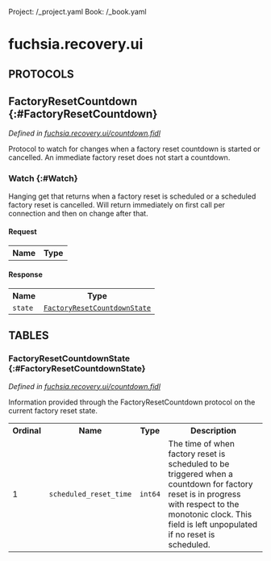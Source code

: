 Project: /_project.yaml
Book: /_book.yaml

# fuchsia.recovery.ui


## **PROTOCOLS**

## FactoryResetCountdown {:#FactoryResetCountdown}
*Defined in [fuchsia.recovery.ui/countdown.fidl](https://fuchsia.googlesource.com/fuchsia/+/master/sdk/fidl/fuchsia.recovery.ui/countdown.fidl#21)*

 Protocol to watch for changes when a factory reset countdown is started or
 cancelled. An immediate factory reset does not start a countdown.

### Watch {:#Watch}

 Hanging get that returns when a factory reset is scheduled or a
 scheduled factory reset is cancelled. Will return immediately on first
 call per connection and then on change after that.

#### Request
<table>
    <tr><th>Name</th><th>Type</th></tr>
    </table>


#### Response
<table>
    <tr><th>Name</th><th>Type</th></tr>
    <tr>
            <td><code>state</code></td>
            <td>
                <code><a class='link' href='#FactoryResetCountdownState'>FactoryResetCountdownState</a></code>
            </td>
        </tr></table>







## **TABLES**

### FactoryResetCountdownState {:#FactoryResetCountdownState}


*Defined in [fuchsia.recovery.ui/countdown.fidl](https://fuchsia.googlesource.com/fuchsia/+/master/sdk/fidl/fuchsia.recovery.ui/countdown.fidl#11)*

 Information provided through the FactoryResetCountdown protocol on the
 current factory reset state.


<table>
    <tr><th>Ordinal</th><th>Name</th><th>Type</th><th>Description</th></tr>
    <tr>
            <td>1</td>
            <td><code>scheduled_reset_time</code></td>
            <td>
                <code>int64</code>
            </td>
            <td> The time of when factory reset is scheduled to be triggered when a
 countdown for factory reset is in progress with respect to the monotonic
 clock. This field is left unpopulated if no reset is scheduled.
</td>
        </tr></table>









